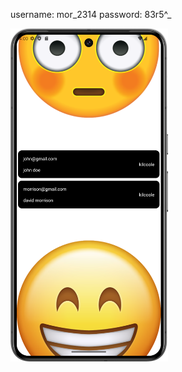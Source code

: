 
 username: mor_2314
 password: 83r5^_

  <img src="./Screen.png" alt="Screen" width="50%" height="50%"> 